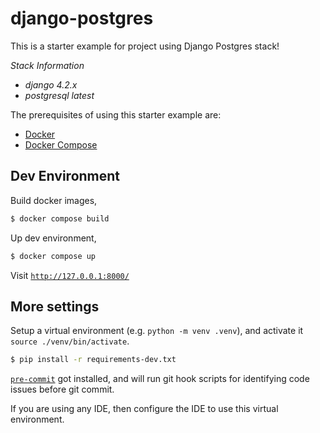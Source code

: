 # django-postgres

This is a starter example for project using Django Postgres stack!

*Stack Information*

* *django 4.2.x*
* *postgresql latest*


The prerequisites of using this starter example are:

* [Docker](https://docs.docker.com/engine/install/)
* [Docker Compose](https://docs.docker.com/compose/install/)


## Dev Environment
Build docker images,

```bash
$ docker compose build
```

Up dev environment,
```bash
$ docker compose up
```

Visit [`http://127.0.0.1:8000/`](http://127.0.0.1:8000/)


## More settings

Setup a virtual environment (e.g. `python -m venv .venv`), and activate it `source ./venv/bin/activate`.

```bash
$ pip install -r requirements-dev.txt
```

[`pre-commit`](https://pre-commit.com/) got installed,
 and will run git hook scripts for identifying code issues before git commit.

If you are using any IDE, then configure the IDE to use this virtual environment.
